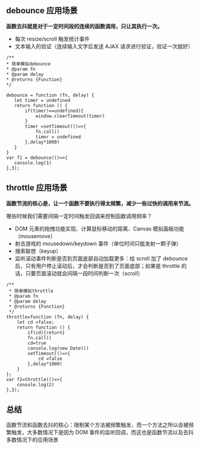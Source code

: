 ## debounce 应用场景

**函数去抖就是对于一定时间段的连续的函数调用，只让其执行一次。**

- 每次 resize/scroll 触发统计事件
- 文本输入的验证（连续输入文字后发送 AJAX 请求进行验证，验证一次就好）

 ```
/**
 * 简单模拟debounce
 * @param fn
 * @param delay
 * @returns {Function}
 */

debounce = function (fn, delay) {
    let timer = undefined
    return function () {
        if(timer!==undefined){
            window.clearTimeout(timer)
        }
        timer =setTimeout(()=>{
            fn.call()
            timer = undefined
        },delay*1000)
    }
}
var f1 = debounce(()=>{
    console.log(1)
},3);
 ```

## throttle 应用场景

**函数节流的核心是，让一个函数不要执行得太频繁，减少一些过快的调用来节流。**

哪些时候我们需要间隔一定时间触发回调来控制函数调用频率？

- DOM 元素的拖拽功能实现、计算鼠标移动的距离、Canvas 模拟画板功能（mousemove）
- 射击游戏的 mousedown/keydown 事件（单位时间只能发射一颗子弹）
- 搜索联想（keyup）
- 监听滚动事件判断是否到页面底部自动加载更多：给 scroll 加了 debounce 后，只有用户停止滚动后，才会判断是否到了页面底部；如果是 throttle 的话，只要页面滚动就会间隔一段时间判断一次（scroll）

```
/**
 * 简单模拟throttle
 * @param fn
 * @param delay
 * @returns {Function}
 */
throttle=function (fn, delay) {
    let cd =false;
    return function () {
        if(cd){return}
        fn.call()
        cd=true
        console.log(new Date())
        setTimeout(()=>{
            cd =false
        },delay*1000)
    }
};
var f2=throttle(()=>{
    console.log(2)
},3);
```

## 总结

函数节流和函数去抖的核心：限制某个方法被频繁触发，而一个方法之所以会被频繁触发，大多数情况下是因为 DOM 事件的监听回调，而这也是函数节流以及去抖多数情况下的应用场景





